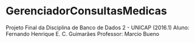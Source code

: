 # GerenciadorConsultasMedicas
Projeto Final da Disciplina de Banco de Dados 2 - UNICAP (2016.1) 
Aluno: Fernando Henrique E. C. Guimarães 
Professor: Marcio Bueno
